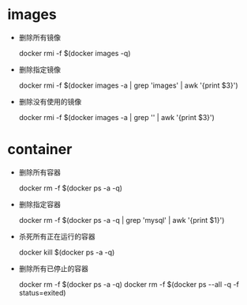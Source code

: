 # images

- 删除所有镜像

	docker rmi -f $(docker images -q)

- 删除指定镜像

	docker rmi -f $(docker images -a | grep 'images' | awk '{print $3}')

- 删除没有使用的镜像

	docker rmi -f $(docker images -a | grep '<none>' | awk '{print $3}')

# container

- 删除所有容器

	docker rm -f $(docker ps -a -q)

- 删除指定容器

	docker rm -f $(docker ps -a -q | grep 'mysql' | awk '{print $1}')

- 杀死所有正在运行的容器

	docker kill $(docker ps -a -q)

- 删除所有已停止的容器

	docker rm -f $(docker ps -a -q)
	docker rm -f $(docker ps --all -q -f status=exited)